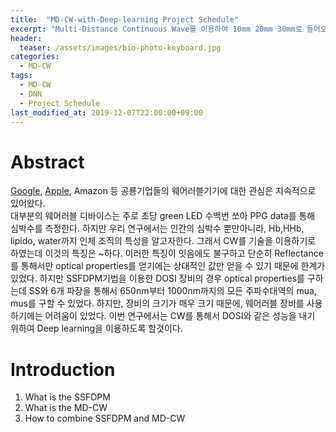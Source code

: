 ```yaml
---
title:  "MD-CW-with-Deep-learning Project Schedule"
excerpt: "Multi-Distance Continuous Wave를 이용하여 10mm 20mm 30mm로 들어오는 Reflectance 값을 통해서 mua, mus를 구하자."
header:
  teaser: /assets/images/bio-photo-keyboard.jpg
categories:
  - MD-CW
tags:
  - MD-CW
  - DNN
  - Project Schedule
last_modified_at: 2019-12-07T22:00:00+09:00
---
```

# Abstract
[Google](http://file.mk.co.kr/imss/write/20181226140403__00.pdf), [Apple](https://support.apple.com/en-us/HT204666), Amazon 등 공룡기업들의 웨어러블기기에 대한 관심은 지속적으로 있어왔다.  
대부분의 웨어러블 디바이스는 주로 초당 green LED 수백번 쏘아 PPG data를 통해 심박수를 측정한다. 
하지만 우리 연구에서는 인간의 심박수 뿐만아니라, Hb,HHb, lipido, water까지 인체 조직의 특성을 알고자한다. 그래서 CW를 기술을 이용하기로 하였는데 이것의 특징은 ~하다.
이러한 특징이 잇음에도 불구하고  단순히 Reflectance를 통해서만 optical properties를 얻기에는 상대적인 값만 얻을 수 있기 때문에 한계가 있었다. 하지만 SSFDPM기법을 이용한 DOSI 장비의 경우 optical properties를 구하는데 SS와 6개 파장을 통해서 650nm부터 1000nm까지의 모든 주파수대역의 mua, mus를 구할 수 있었다. 하지만, 장비의 크기가 매우 크기 때문에,  웨어러블 장비를 사용하기에는 어려움이 있었다.
이번 연구에서는 CW를 통해서 DOSI와 같은 성능을 내기 위하여 Deep learning을 이용하도록 할것이다.

# Introduction
1. What is the SSFDPM
2. What is the MD-CW
3. How to combine SSFDPM and MD-CW 
<!--stackedit_data:
eyJoaXN0b3J5IjpbMTk3NDEzNzYzMl19
-->